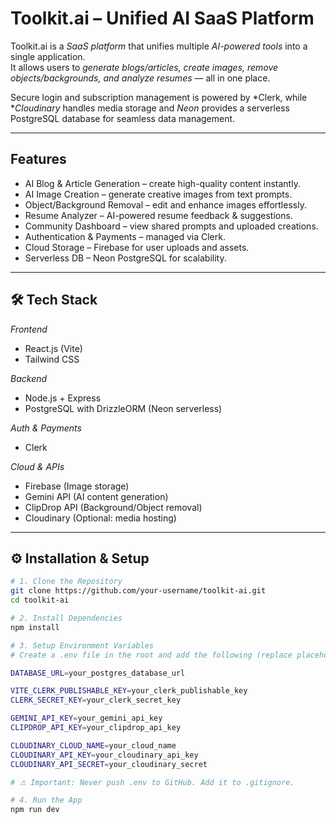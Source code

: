 # Toolkit.ai – Unified AI SaaS Platform

Toolkit.ai is a *SaaS platform* that unifies multiple *AI-powered tools* into a single application.  
It allows users to *generate blogs/articles, create images, remove objects/backgrounds, and analyze resumes* — all in one place.  

Secure login and subscription management is powered by *Clerk, while **Cloudinary* handles media storage and *Neon* provides a serverless PostgreSQL database for seamless data management.  

---

## Features

- AI Blog & Article Generation – create high-quality content instantly.  
- AI Image Creation – generate creative images from text prompts.  
- Object/Background Removal – edit and enhance images effortlessly.  
- Resume Analyzer – AI-powered resume feedback & suggestions.  
- Community Dashboard – view shared prompts and uploaded creations.  
- Authentication & Payments – managed via Clerk.  
- Cloud Storage – Firebase for user uploads and assets.  
- Serverless DB – Neon PostgreSQL for scalability.  

---

## 🛠 Tech Stack

*Frontend*
- React.js (Vite)  
- Tailwind CSS  

*Backend*
- Node.js + Express  
- PostgreSQL with DrizzleORM (Neon serverless)  

*Auth & Payments*
- Clerk  

*Cloud & APIs*
- Firebase (Image storage)  
- Gemini API (AI content generation)  
- ClipDrop API (Background/Object removal)  
- Cloudinary (Optional: media hosting)  

---

## ⚙ Installation & Setup

```bash
# 1. Clone the Repository
git clone https://github.com/your-username/toolkit-ai.git
cd toolkit-ai

# 2. Install Dependencies
npm install

# 3. Setup Environment Variables
# Create a .env file in the root and add the following (replace placeholders with your keys):

DATABASE_URL=your_postgres_database_url

VITE_CLERK_PUBLISHABLE_KEY=your_clerk_publishable_key
CLERK_SECRET_KEY=your_clerk_secret_key

GEMINI_API_KEY=your_gemini_api_key
CLIPDROP_API_KEY=your_clipdrop_api_key

CLOUDINARY_CLOUD_NAME=your_cloud_name
CLOUDINARY_API_KEY=your_cloudinary_api_key
CLOUDINARY_API_SECRET=your_cloudinary_secret

# ⚠ Important: Never push .env to GitHub. Add it to .gitignore.

# 4. Run the App
npm run dev
